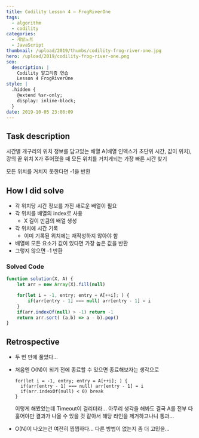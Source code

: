 ```yaml
---
title: Codility Lesson 4 — FrogRiverOne
tags:
  - algorithm
  - codility
categories:
  - 개발노트
  - JavaScript
thumbnail: /upload/2019/thumbs/codility-frog-river-one.jpg
hero: /upload/2019/codility-frog-river-one.png
seo:
  description: |
    Codility 알고리즘 연습
    Lesson 4 FrogRiverOne
style: |
  .hidden {
    @extend %sr-only;
    display: inline-block;
  }
date: 2019-10-05 23:08:09
---
```



## Task description

시간별 개구리의 위치 정보를 담고있는 배열 A(배열 인덱스가 초단위 시간, 값이 위치), 강의 끝
위치 X가 주어졌을 때 모든 위치를 거치게되는 가장 빠른 시간 찾기

모든 위치를 거치지 못한다면 -1을 반환

## How I did solve

- 각 위치당 시간 정보를 가진 새로운 배열이 필요
- 각 위치를 배열의 index로 사용
  - X 길이 만큼의 배열 생성
- 각 위치에 시간 기록
  - 이미 기록된 위치에는 재작성하지 않아야 함
- 배열에 모든 요소가 값이 있다면 가장 높은 값을 반환
- 그렇지 않으면 -1 반환

### Solved Code

```javascript
function solution(X, A) {
    let arr = new Array(X).fill(null)

    for(let i = -1, entry; entry = A[++i]; ) {
        if(arr[entry - 1] === null) arr[entry - 1] = i
    }
    if(arr.indexOf(null) > -1) return -1
    return arr.sort( (a,b) => a - b).pop()
}
```

## Retrospective
- 두 번 만에 풀었다...
- 처음엔 O(N)이 되기 전에 종료할 수 있으면 종료해보자는 생각으로

  ```javascript|data-line="3"
  for(let i = -1, entry; entry = A[++i]; ) {
    if(arr[entry - 1] === null) arr[entry - 1] = i
    if(arr.indexOf(null) < 0) break
  }
  ```

  이렇게 해봤었는데 Timeout이 걸리더라...
  아무리 생각을 해봐도 결국 A를 전부 다 훑어야만 결과가 나올 수 있을 것 같아서 해당 라인을
  제거하고나니 통과...
- O(N)이 나오는건 여전히 찝찝하다... 다른 방법이 없는지 좀 더 고민을...